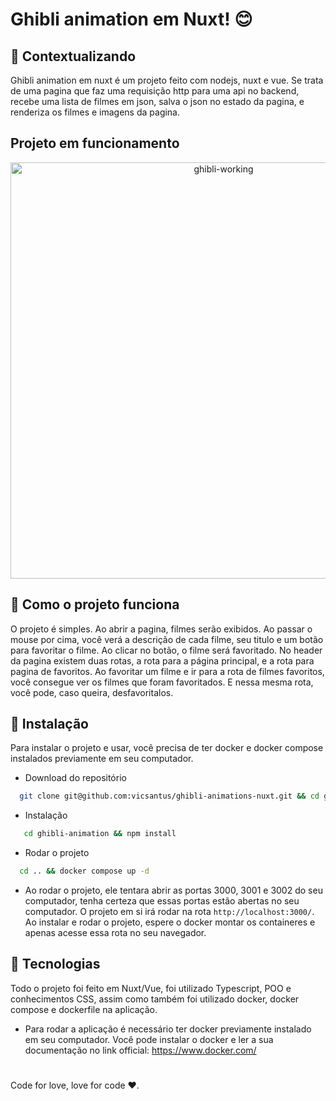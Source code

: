 # Ghibli animation em Nuxt! 😊

## 🤔 Contextualizando
Ghibli animation em nuxt é um projeto feito com nodejs, nuxt e vue. Se trata de uma pagina que faz uma requisição http para uma api no backend, recebe uma lista de filmes em json, salva o json no estado da pagina, e renderiza os filmes e imagens da pagina.

## Projeto em funcionamento
<p align="center">
  <img width="666" src="/assets/ghibli-working.gif" alt="ghibli-working" />
</p>


## 🤖 Como o projeto funciona

O projeto é simples. Ao abrir a pagina, filmes serão exibidos. Ao passar o mouse por cima, você verá a descrição de cada filme, seu titulo e um botão para favoritar o filme. Ao clicar no botão, o filme será favoritado. No header da pagina existem duas rotas, a rota para a página principal, e a rota para pagina de favoritos. Ao favoritar um filme e ir para a rota de filmes favoritos, você consegue ver os filmes que foram favoritados. E nessa mesma rota, você pode, caso queira, desfavoritalos.


## 🦾 Instalação

Para instalar o projeto e usar, você precisa de ter docker e docker compose instalados previamente em seu computador.

- Download do repositório
```bash
  git clone git@github.com:vicsantus/ghibli-animations-nuxt.git && cd ghibli-animations-nuxt
```
- Instalação
```bash
   cd ghibli-animation && npm install
```
- Rodar o projeto
```bash
  cd .. && docker compose up -d
```
- Ao rodar o projeto, ele tentara abrir as portas 3000, 3001 e 3002 do seu computador, tenha certeza que essas portas estão abertas no seu computador. O projeto em si irá rodar na rota `http://localhost:3000/`. Ao instalar e rodar o projeto, espere o docker montar os containeres e apenas acesse essa rota no seu navegador.

## 🦿 Tecnologias

Todo o projeto foi feito em Nuxt/Vue, foi utilizado Typescript, POO e conhecimentos CSS, assim como também foi utilizado docker, docker compose e dockerfile na aplicação.

- Para rodar a aplicação é necessário ter docker previamente instalado em seu computador. Você pode instalar o docker e ler a sua documentação no link official: https://www.docker.com/

#
Code for love, love for code ♥️.